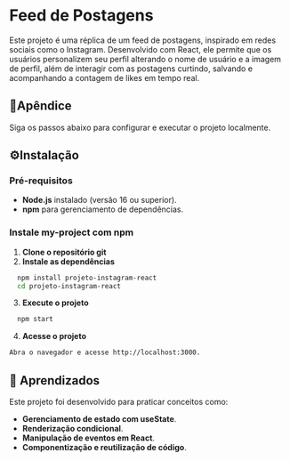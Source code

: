 
# Feed de Postagens 

Este projeto é uma réplica de um feed de postagens, inspirado em redes sociais como o Instagram. Desenvolvido com React, ele permite que os usuários personalizem seu perfil alterando o nome de usuário e a imagem de perfil, além de interagir com as postagens curtindo, salvando e acompanhando a contagem de likes em tempo real.

## 📂Apêndice

Siga os passos abaixo para configurar e executar o projeto localmente.


## ⚙️Instalação

### Pré-requisitos

- **Node.js** instalado (versão 16 ou superior).
- **npm** para gerenciamento de dependências.

### Instale my-project com npm
1. **Clone o repositório git**
2. **Instale as dependências**

```bash
  npm install projeto-instagram-react
  cd projeto-instagram-react
```
3. **Execute o projeto**
```bash
  npm start
```
4. **Acesse o projeto**
```bash
Abra o navegador e acesse http://localhost:3000.
```


## 📖 Aprendizados

Este projeto foi desenvolvido para praticar conceitos como:

- **Gerenciamento de estado com useState**.
- **Renderização condicional**.
- **Manipulação de eventos em React**.
- **Componentização e reutilização de código**.
```
